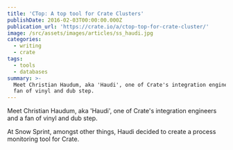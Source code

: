 ```yaml
---
title: 'CTop: A top tool for Crate Clusters'
publishDate: 2016-02-03T00:00:00.000Z
publication_url: 'https://crate.io/a/ctop-top-for-crate-cluster/'
image: /src/assets/images/articles/ss_haudi.jpg
categories:
  - writing
  - crate
tags:
  - tools
  - databases
summary: >-
  Meet Christian Haudum, aka 'Haudi', one of Crate's integration engineers and a
  fan of vinyl and dub step.
---
```


Meet Christian Haudum, aka 'Haudi', one of Crate's integration engineers and a fan of vinyl and dub step.

At Snow Sprint, amongst other things, Haudi decided to create a process monitoring tool for Crate.
